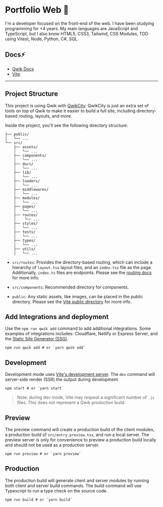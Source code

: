 # Portfolio Web 💼

I'm a developer focused on the front-end of the web.
I have been studying programming for +4 years.
My main languages are JavaScript and TypeScript, but I also know HTML5, CSS3, Tailwind, CSS Modules, TDD using Vitest, Node, Python, C#, SQL.

## Docs⚡️

-   [Qwik Docs](https://qwik.builder.io/)
-   [Vite](https://vitejs.dev/)

---

## Project Structure

This project is using Qwik with [QwikCity](https://qwik.builder.io/qwikcity/overview/). QwikCity is just an extra set of tools on top of Qwik to make it easier to build a full site, including directory-based routing, layouts, and more.

Inside the project, you'll see the following directory structure:

```
├── public/
│   └── ...
└── src/
    ├── assets/
    │   └── ...
    ├── components/
    │   └── ...
    ├── docs/
    │   └── ...
    ├── lib/
    │   └── ...
    ├── loaders/
    │   └── ...
    ├── middlewares/
    │   └── ...
    ├── modules/
    │   └── ...
    ├── pages/
    │   └── ...
    ├── routes/
    │    └── ...
    ├── styles/
    │   └── ...
    ├── tests/
    │   └── ...
    ├── types/
    │   └── ...
    ├── utils/
    │   └── ...
```

-   `src/routes`: Provides the directory-based routing, which can include a hierarchy of `layout.tsx` layout files, and an `index.tsx` file as the page. Additionally, `index.ts` files are endpoints. Please see the [routing docs](https://qwik.builder.io/qwikcity/routing/overview/) for more info.

-   `src/components`: Recommended directory for components.

-   `public`: Any static assets, like images, can be placed in the public directory. Please see the [Vite public directory](https://vitejs.dev/guide/assets.html#the-public-directory) for more info.

## Add Integrations and deployment

Use the `npm run qwik add` command to add additional integrations. Some examples of integrations includes: Cloudflare, Netlify or Express Server, and the [Static Site Generator (SSG)](https://qwik.builder.io/qwikcity/guides/static-site-generation/).

```shell
npm run qwik add # or `yarn qwik add`
```

## Development

Development mode uses [Vite's development server](https://vitejs.dev/). The `dev` command will server-side render (SSR) the output during development.

```shell
npm start # or `yarn start`
```

> Note: during dev mode, Vite may request a significant number of `.js` files. This does not represent a Qwik production build.

## Preview

The preview command will create a production build of the client modules, a production build of `src/entry.preview.tsx`, and run a local server. The preview server is only for convenience to preview a production build locally and should not be used as a production server.

```shell
npm run preview # or `yarn preview`
```

## Production

The production build will generate client and server modules by running both client and server build commands. The build command will use Typescript to run a type check on the source code.

```shell
npm run build # or `yarn build`
```
